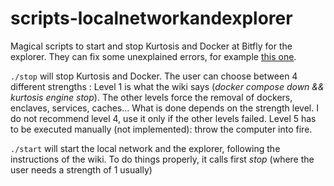 # scripts-localnetworkandexplorer
Magical scripts to start and stop Kurtosis and Docker at Bitfly for the explorer. They can fix some unexplained errors, for example [this one](https://github.com/kurtosis-tech/kurtosis/issues/1769).

`./stop` will stop Kurtosis and Docker. The user can choose between 4 different strengths :
Level 1 is what the wiki says (_docker compose down && kurtosis engine stop_). The other levels force the removal of dockers, enclaves, services, caches... What is done depends on the strength level.
I do not recommend level 4, use it only if the other levels failed.
Level 5 has to be executed manually (not implemented): throw the computer into fire.

`./start` will start the local network and the explorer, following the instructions of the wiki. To do things properly, it calls first _stop_ (where the user needs a strength of 1 usually)
